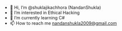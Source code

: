 - 👋 Hi, I’m @shuklajikachhora (NandanShukla)
- 👀 I’m interested in Ethical Hacking
- 🌱 I’m currently learning C#
- 📫 How to reach me nandanshukla2009@gmail.com

<!---
shuklajikachhora/shuklajikachhora is a ✨ special ✨ repository because its `README.md` (this file) appears on your GitHub profile.
You can click the Preview link to take a look at your changes.
--->
